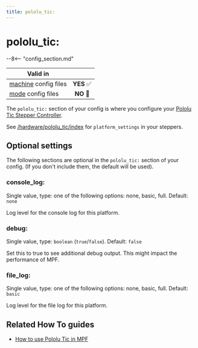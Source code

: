 ```yaml
---
title: pololu_tic:
---
```


# pololu_tic:


--8<-- "config_section.md"

| Valid in | |
|-----|:----:|
|[machine](instructions/machine_config.md) config files |**YES** :white_check_mark:|
|[mode](instructions/mode_config.md) config files|**NO** :no_entry_sign:|

The `pololu_tic:` section of your config is where you configure your
[Pololu Tic Stepper Controller](../hardware/pololu_tic.md).

See [/hardware/pololu_tic/index](tic_stepper_settings.md) for
`platform_settings` in your steppers.

## Optional settings

The following sections are optional in the `pololu_tic:` section of your
config. (If you don't include them, the default will be used).

### console_log:

Single value, type: one of the following options: none, basic, full.
Default: `none`

Log level for the console log for this platform.

### debug:

Single value, type: `boolean` (`true`/`false`). Default: `false`

Set this to true to see additional debug output. This might impact the
performance of MPF.

### file_log:

Single value, type: one of the following options: none, basic, full.
Default: `basic`

Log level for the file log for this platform.

## Related How To guides

* [How to use Pololu Tic in MPF](../hardware/pololu_tic.md)
